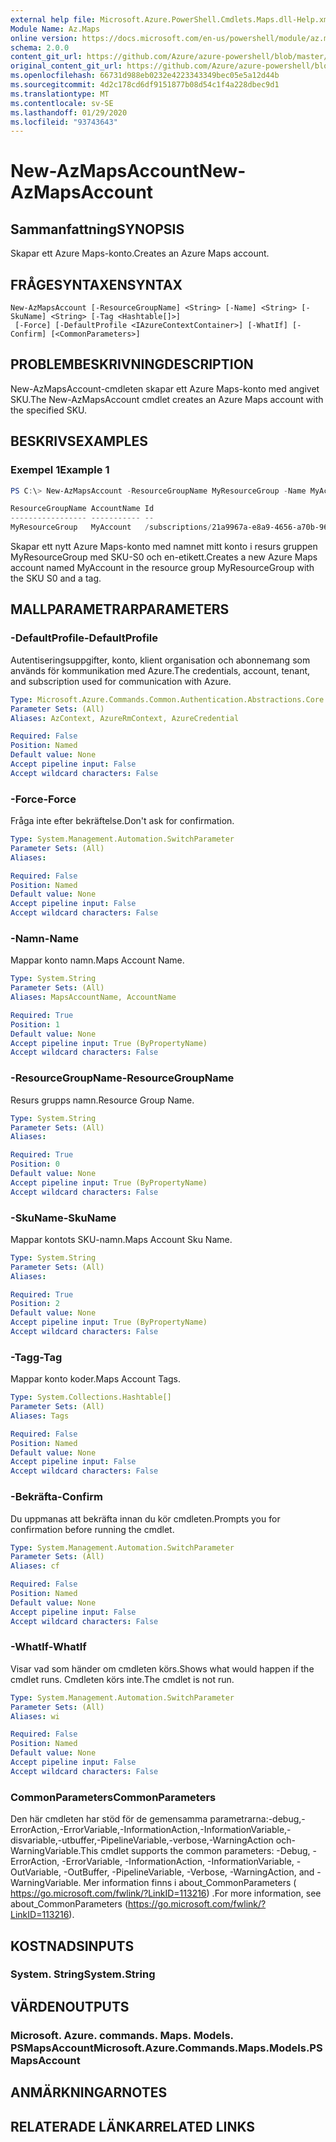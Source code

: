 ```yaml
---
external help file: Microsoft.Azure.PowerShell.Cmdlets.Maps.dll-Help.xml
Module Name: Az.Maps
online version: https://docs.microsoft.com/en-us/powershell/module/az.maps/new-azmapsaccount
schema: 2.0.0
content_git_url: https://github.com/Azure/azure-powershell/blob/master/src/Maps/Maps/help/New-AzMapsAccount.md
original_content_git_url: https://github.com/Azure/azure-powershell/blob/master/src/Maps/Maps/help/New-AzMapsAccount.md
ms.openlocfilehash: 66731d988eb0232e4223343349bec05e5a12d44b
ms.sourcegitcommit: 4d2c178cd6df9151877b08d54c1f4a228dbec9d1
ms.translationtype: MT
ms.contentlocale: sv-SE
ms.lasthandoff: 01/29/2020
ms.locfileid: "93743643"
---
```

# <span data-ttu-id="fe251-101">New-AzMapsAccount</span><span class="sxs-lookup"><span data-stu-id="fe251-101">New-AzMapsAccount</span></span>

## <span data-ttu-id="fe251-102">Sammanfattning</span><span class="sxs-lookup"><span data-stu-id="fe251-102">SYNOPSIS</span></span>
<span data-ttu-id="fe251-103">Skapar ett Azure Maps-konto.</span><span class="sxs-lookup"><span data-stu-id="fe251-103">Creates an Azure Maps account.</span></span>

## <span data-ttu-id="fe251-104">FRÅGESYNTAXEN</span><span class="sxs-lookup"><span data-stu-id="fe251-104">SYNTAX</span></span>

```
New-AzMapsAccount [-ResourceGroupName] <String> [-Name] <String> [-SkuName] <String> [-Tag <Hashtable[]>]
 [-Force] [-DefaultProfile <IAzureContextContainer>] [-WhatIf] [-Confirm] [<CommonParameters>]
```

## <span data-ttu-id="fe251-105">PROBLEMBESKRIVNING</span><span class="sxs-lookup"><span data-stu-id="fe251-105">DESCRIPTION</span></span>
<span data-ttu-id="fe251-106">New-AzMapsAccount-cmdleten skapar ett Azure Maps-konto med angivet SKU.</span><span class="sxs-lookup"><span data-stu-id="fe251-106">The New-AzMapsAccount cmdlet creates an Azure Maps account with the specified SKU.</span></span>

## <span data-ttu-id="fe251-107">BESKRIVS</span><span class="sxs-lookup"><span data-stu-id="fe251-107">EXAMPLES</span></span>

### <span data-ttu-id="fe251-108">Exempel 1</span><span class="sxs-lookup"><span data-stu-id="fe251-108">Example 1</span></span>
```powershell
PS C:\> New-AzMapsAccount -ResourceGroupName MyResourceGroup -Name MyAccount -SkuName S0 -Tags @{Name="test";Value="true"}

ResourceGroupName AccountName Id
----------------- ----------- --
MyResourceGroup   MyAccount   /subscriptions/21a9967a-e8a9-4656-a70b-96ff1c4d05a0/resourceGroups/MyResourceGroup/providers/Microsoft.Maps/accounts/MyAccount
```

<span data-ttu-id="fe251-109">Skapar ett nytt Azure Maps-konto med namnet mitt konto i resurs gruppen MyResourceGroup med SKU-S0 och en-etikett.</span><span class="sxs-lookup"><span data-stu-id="fe251-109">Creates a new Azure Maps account named MyAccount in the resource group MyResourceGroup with the SKU S0 and a tag.</span></span>

## <span data-ttu-id="fe251-110">MALLPARAMETRAR</span><span class="sxs-lookup"><span data-stu-id="fe251-110">PARAMETERS</span></span>

### <span data-ttu-id="fe251-111">-DefaultProfile</span><span class="sxs-lookup"><span data-stu-id="fe251-111">-DefaultProfile</span></span>
<span data-ttu-id="fe251-112">Autentiseringsuppgifter, konto, klient organisation och abonnemang som används för kommunikation med Azure.</span><span class="sxs-lookup"><span data-stu-id="fe251-112">The credentials, account, tenant, and subscription used for communication with Azure.</span></span>

```yaml
Type: Microsoft.Azure.Commands.Common.Authentication.Abstractions.Core.IAzureContextContainer
Parameter Sets: (All)
Aliases: AzContext, AzureRmContext, AzureCredential

Required: False
Position: Named
Default value: None
Accept pipeline input: False
Accept wildcard characters: False
```

### <span data-ttu-id="fe251-113">-Force</span><span class="sxs-lookup"><span data-stu-id="fe251-113">-Force</span></span>
<span data-ttu-id="fe251-114">Fråga inte efter bekräftelse.</span><span class="sxs-lookup"><span data-stu-id="fe251-114">Don't ask for confirmation.</span></span>

```yaml
Type: System.Management.Automation.SwitchParameter
Parameter Sets: (All)
Aliases:

Required: False
Position: Named
Default value: None
Accept pipeline input: False
Accept wildcard characters: False
```

### <span data-ttu-id="fe251-115">-Namn</span><span class="sxs-lookup"><span data-stu-id="fe251-115">-Name</span></span>
<span data-ttu-id="fe251-116">Mappar konto namn.</span><span class="sxs-lookup"><span data-stu-id="fe251-116">Maps Account Name.</span></span>

```yaml
Type: System.String
Parameter Sets: (All)
Aliases: MapsAccountName, AccountName

Required: True
Position: 1
Default value: None
Accept pipeline input: True (ByPropertyName)
Accept wildcard characters: False
```

### <span data-ttu-id="fe251-117">-ResourceGroupName</span><span class="sxs-lookup"><span data-stu-id="fe251-117">-ResourceGroupName</span></span>
<span data-ttu-id="fe251-118">Resurs grupps namn.</span><span class="sxs-lookup"><span data-stu-id="fe251-118">Resource Group Name.</span></span>

```yaml
Type: System.String
Parameter Sets: (All)
Aliases:

Required: True
Position: 0
Default value: None
Accept pipeline input: True (ByPropertyName)
Accept wildcard characters: False
```

### <span data-ttu-id="fe251-119">-SkuName</span><span class="sxs-lookup"><span data-stu-id="fe251-119">-SkuName</span></span>
<span data-ttu-id="fe251-120">Mappar kontots SKU-namn.</span><span class="sxs-lookup"><span data-stu-id="fe251-120">Maps Account Sku Name.</span></span>

```yaml
Type: System.String
Parameter Sets: (All)
Aliases:

Required: True
Position: 2
Default value: None
Accept pipeline input: True (ByPropertyName)
Accept wildcard characters: False
```

### <span data-ttu-id="fe251-121">-Tagg</span><span class="sxs-lookup"><span data-stu-id="fe251-121">-Tag</span></span>
<span data-ttu-id="fe251-122">Mappar konto koder.</span><span class="sxs-lookup"><span data-stu-id="fe251-122">Maps Account Tags.</span></span>

```yaml
Type: System.Collections.Hashtable[]
Parameter Sets: (All)
Aliases: Tags

Required: False
Position: Named
Default value: None
Accept pipeline input: False
Accept wildcard characters: False
```

### <span data-ttu-id="fe251-123">-Bekräfta</span><span class="sxs-lookup"><span data-stu-id="fe251-123">-Confirm</span></span>
<span data-ttu-id="fe251-124">Du uppmanas att bekräfta innan du kör cmdleten.</span><span class="sxs-lookup"><span data-stu-id="fe251-124">Prompts you for confirmation before running the cmdlet.</span></span>

```yaml
Type: System.Management.Automation.SwitchParameter
Parameter Sets: (All)
Aliases: cf

Required: False
Position: Named
Default value: None
Accept pipeline input: False
Accept wildcard characters: False
```

### <span data-ttu-id="fe251-125">-WhatIf</span><span class="sxs-lookup"><span data-stu-id="fe251-125">-WhatIf</span></span>
<span data-ttu-id="fe251-126">Visar vad som händer om cmdleten körs.</span><span class="sxs-lookup"><span data-stu-id="fe251-126">Shows what would happen if the cmdlet runs.</span></span>
<span data-ttu-id="fe251-127">Cmdleten körs inte.</span><span class="sxs-lookup"><span data-stu-id="fe251-127">The cmdlet is not run.</span></span>

```yaml
Type: System.Management.Automation.SwitchParameter
Parameter Sets: (All)
Aliases: wi

Required: False
Position: Named
Default value: None
Accept pipeline input: False
Accept wildcard characters: False
```

### <span data-ttu-id="fe251-128">CommonParameters</span><span class="sxs-lookup"><span data-stu-id="fe251-128">CommonParameters</span></span>
<span data-ttu-id="fe251-129">Den här cmdleten har stöd för de gemensamma parametrarna:-debug,-ErrorAction,-ErrorVariable,-InformationAction,-InformationVariable,-disvariable,-utbuffer,-PipelineVariable,-verbose,-WarningAction och-WarningVariable.</span><span class="sxs-lookup"><span data-stu-id="fe251-129">This cmdlet supports the common parameters: -Debug, -ErrorAction, -ErrorVariable, -InformationAction, -InformationVariable, -OutVariable, -OutBuffer, -PipelineVariable, -Verbose, -WarningAction, and -WarningVariable.</span></span> <span data-ttu-id="fe251-130">Mer information finns i about_CommonParameters ( https://go.microsoft.com/fwlink/?LinkID=113216) .</span><span class="sxs-lookup"><span data-stu-id="fe251-130">For more information, see about_CommonParameters (https://go.microsoft.com/fwlink/?LinkID=113216).</span></span>

## <span data-ttu-id="fe251-131">KOSTNADS</span><span class="sxs-lookup"><span data-stu-id="fe251-131">INPUTS</span></span>

### <span data-ttu-id="fe251-132">System. String</span><span class="sxs-lookup"><span data-stu-id="fe251-132">System.String</span></span>

## <span data-ttu-id="fe251-133">VÄRDEN</span><span class="sxs-lookup"><span data-stu-id="fe251-133">OUTPUTS</span></span>

### <span data-ttu-id="fe251-134">Microsoft. Azure. commands. Maps. Models. PSMapsAccount</span><span class="sxs-lookup"><span data-stu-id="fe251-134">Microsoft.Azure.Commands.Maps.Models.PSMapsAccount</span></span>

## <span data-ttu-id="fe251-135">ANMÄRKNINGAR</span><span class="sxs-lookup"><span data-stu-id="fe251-135">NOTES</span></span>

## <span data-ttu-id="fe251-136">RELATERADE LÄNKAR</span><span class="sxs-lookup"><span data-stu-id="fe251-136">RELATED LINKS</span></span>
